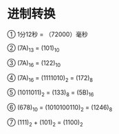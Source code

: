 进制转换
======

① 1分12秒 = （72000）毫秒

② (7A)<sub>13</sub> = (101)<sub>10</sub>

③ (7A)<sub>16</sub> = (122)<sub>10</sub>

④ (7A)<sub>16</sub> = (1111010)<sub>2</sub> = (172)<sub>8</sub>

⑤ (1011011)<sub>2</sub> = (133)<sub>8</sub> = (5B)<sub>16</sub>

⑥ (678)<sub>10</sub> = (1010100110)<sub>2</sub> = (1246)<sub>8</sub>

⑦ (111)<sub>2</sub> + (101)<sub>2</sub> = (1100)<sub>2</sub>